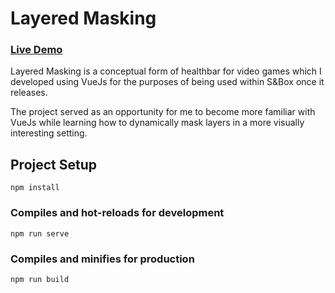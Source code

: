 # Layered Masking
### [Live Demo](https://adamnizol.github.io/layeredmasking/#/)

Layered Masking is a conceptual form of healthbar for video games which I developed using VueJs for the purposes of being used within S&Box once it releases.

The project served as an opportunity for me to become more familiar with VueJs while learning how to dynamically mask layers in a more visually interesting setting.

## Project Setup
```
npm install
```

### Compiles and hot-reloads for development
```
npm run serve
```

### Compiles and minifies for production
```
npm run build
``` 
